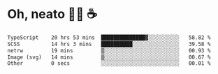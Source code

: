 # Oh, neato 🧑‍💻 ☕

<!--START_SECTION:waka-->

```txt
TypeScript    20 hrs 53 mins  ██████████████▓░░░░░░░░░░   58.82 %
SCSS          14 hrs 3 mins   ██████████░░░░░░░░░░░░░░░   39.58 %
netrw         19 mins         ▒░░░░░░░░░░░░░░░░░░░░░░░░   00.93 %
Image (svg)   14 mins         ▒░░░░░░░░░░░░░░░░░░░░░░░░   00.67 %
Other         0 secs          ░░░░░░░░░░░░░░░░░░░░░░░░░   00.01 %
```

<!--END_SECTION:waka-->
